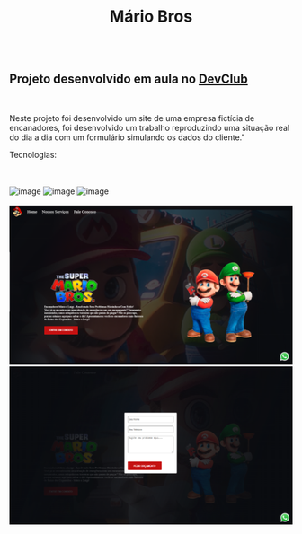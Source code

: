 <h1 align="center">Mário Bros</h1>
<br>
<br>
<h2>Projeto desenvolvido em aula no <a href="https://devclub.com.br">DevClub</a></h2>
<br>
<p>Neste projeto foi desenvolvido um site de uma empresa fictícia de encanadores, foi desenvolvido um trabalho reproduzindo uma situação real do dia a dia com um formulário simulando os dados do cliente." </p>
<p>Tecnologias:</p>
<br>
<br>
<img width="80" height="80" alt="image" src="https://github.com/user-attachments/assets/5ca20288-f920-4219-b0f7-d4a3e3bdd336" />
<img width="80" height="80" alt="image" src="https://github.com/user-attachments/assets/161aab81-d385-40f4-b899-58f3c4bc6306" />
<img width="80" height="80" alt="image" src="https://github.com/user-attachments/assets/b830d2a8-a201-4b00-b8ec-f937122d27fb" />
<br>
<br>
<img src="https://github.com/douglasfelipe83/projeto-mario/blob/master/img/printPage.png?raw=true" />
<img src="https://github.com/douglasfelipe83/projeto-mario/blob/master/img/printBox.png?raw=true" />
